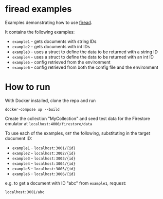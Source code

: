 # firead examples

Examples demonstrating how to use [firead](https://github.com/JonnyOrman/firead).

It contains the following examples:
- `example1` - gets documents with string IDs
- `example2` - gets documents with int IDs
- `example3` - uses a struct to define the data to be returned with a string ID
- `example4` - uses a struct to define the data to be returned with an int ID
- `example5` - config retrieved from the environment
- `example6` - config retrieved from both the config file and the environment

# How to run

With Docker installed, clone the repo and run
```
docker-compose up --build
```

Create the collection "MyCollection" and seed test data for the Firestore emulator at `localhost:4000/firestore/data`

To use each of the examples, `GET` the following, substituting in the target document ID:
- `example1` - `localhost:3001/{id}`
- `example2` - `localhost:3002/{id}`
- `example3` - `localhost:3003/{id}`
- `example4` - `localhost:3004/{id}`
- `example5` - `localhost:3005/{id}`
- `example6` - `localhost:3006/{id}`

e.g. to get a document with ID "abc" from `example1`, request:
```
localhost:3001/abc
```